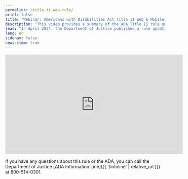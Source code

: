 ```yaml
---
permalink: /title-ii-web-rule/
print: false
title: "Webinar: Americans with Disabilities Act Title II Web & Mobile Application Accessibility Rule"
description: "This video provides a summary of the ADA Title II rule on web content and mobile app accessibility.  The summary is designed to provide introductory information about the rule's requirements."
lead: "In April 2024, the Department of Justice published a rule updating its regulations for Title II of the Americans with Disabilities Act. The rule sets technical requirements for state and local governments to follow to make sure that their websites and mobile apps are accessible to people with disabilities. This webinar provides a summary of the rule. The summary is designed to provide introductory information about the rule’s requirements."
lang: en
sidenav: false
news-item: true
---
```

<iframe width="560" height="315" src="https://www.youtube.com/embed/hkhIGSvJC2o?si=UWpwS0eiStPKdZXl" title="YouTube video player" frameborder="0" allow="accelerometer; autoplay; clipboard-write; encrypted-media; gyroscope; picture-in-picture; web-share" referrerpolicy="strict-origin-when-cross-origin" allowfullscreen></iframe>

If you have any questions about this rule or the ADA, you can call the Department of Justice [ADA Information Line]({{ '/infoline' | relative_url }}) at 800-514-0301.